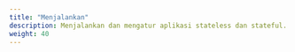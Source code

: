 ```yaml
---
title: "Menjalankan"
description: Menjalankan dan mengatur aplikasi stateless dan stateful.
weight: 40
---
```

